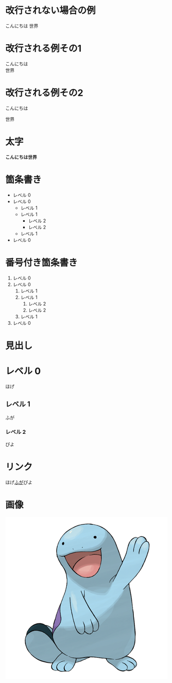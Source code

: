 # 改行されない場合の例
こんにちは
世界

# 改行される例その1
こんにちは  
世界

# 改行される例その2
こんにちは  
  
世界

# 太字
**こんにちは世界**

# 箇条書き
- レベル 0
- レベル 0
  - レベル 1
  - レベル 1
    - レベル 2
    - レベル 2
  - レベル 1
- レベル 0

# 番号付き箇条書き
1. レベル 0
1. レベル 0
   1. レベル 1
   1. レベル 1
      1. レベル 2
      1. レベル 2
   1. レベル 1
1. レベル 0

# 見出し
# レベル 0 
ほげ
## レベル 1
ふが
### レベル 2
ぴよ

# リンク
ほげ[ふが](https://github.com/)ぴよ  

# 画像 
![ほげ](./hoge.png)
